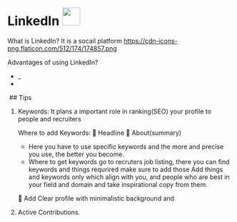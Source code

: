 # LinkedIn <img src="https://user-images.githubusercontent.com/79694828/233838983-9b512d27-6ed1-4a8c-a0ba-80942aa31d50.png" width="40" height="40" />


What is LinkedIn?
  It is a socail platform
https://cdn-icons-png.flaticon.com/512/174/174857.png

Advantages of using LinkedIn?
* _
* 
<img scr="https://www.google.com/url?sa=i&url=https%3A%2F%2Fwww.flaticon.com%2Ffree-icon%2Flinkedin_174857&psig=AOvVaw2pYfjWCMN2A6T3LIvC3cK6&ust=1682336298509000&source=images&cd=vfe&ved=0CBEQjRxqFwoTCNib6Jz1v_4CFQAAAAAdAAAAABAE">
## Tips

1. Keywords:
   It plans a important role in ranking(SEO) your profile to people and recruiters
   
   Where to add Keywords:
   🔘 Headline
   🔘 About(summary)

   - Here you have to use specific keywords and the more and precise you use, the better you become.
   - Where to get keywords
      go to recruters job listing, there you can find keywords and things requrired make sure to add those
      Add things and keywords only which align with you,
      and people who are best in your field and domain and take inspirational copy from them.
      
   🔘 Add Clear profile with minimalistic background and 
   

2. Active Contributions.
  
   
